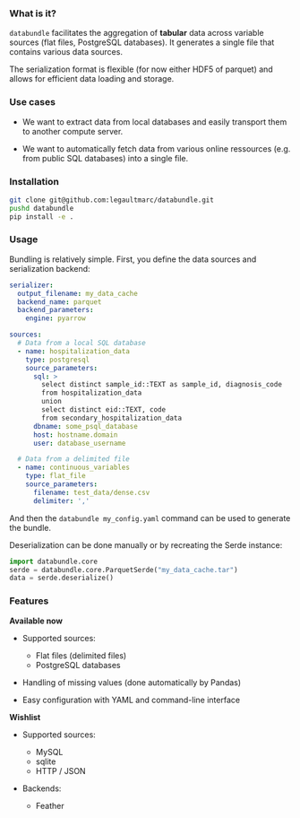 ### What is it?

``databundle`` facilitates the aggregation of **tabular** data across variable
sources (flat files, PostgreSQL databases). It generates a single file that
contains various data sources.

The serialization format is flexible (for now either HDF5 of parquet) and
allows for efficient data loading and storage.

### Use cases

- We want to extract data from local databases and easily transport them to
  another compute server.

- We want to automatically fetch data from various online ressources (e.g. from
  public SQL databases) into a single file.

### Installation

```bash
git clone git@github.com:legaultmarc/databundle.git
pushd databundle
pip install -e .
```

### Usage

Bundling is relatively simple. First, you define the data sources and
serialization backend:

```yaml
serializer:
  output_filename: my_data_cache
  backend_name: parquet
  backend_parameters:
    engine: pyarrow

sources:
  # Data from a local SQL database
  - name: hospitalization_data
    type: postgresql
    source_parameters:
      sql: >
        select distinct sample_id::TEXT as sample_id, diagnosis_code
        from hospitalization_data
        union
        select distinct eid::TEXT, code
        from secondary_hospitalization_data
      dbname: some_psql_database
      host: hostname.domain
      user: database_username

  # Data from a delimited file
  - name: continuous_variables
    type: flat_file
    source_parameters:
      filename: test_data/dense.csv
      delimiter: ','
```

And then the `databundle my_config.yaml` command can be used to generate the
bundle.

Deserialization can be done manually or by recreating the Serde instance:

```python
import databundle.core
serde = databundle.core.ParquetSerde("my_data_cache.tar")
data = serde.deserialize()
```

### Features

**Available now**

- Supported sources:
    - Flat files (delimited files)
    - PostgreSQL databases

- Handling of missing values (done automatically by Pandas)

- Easy configuration with YAML and command-line interface

**Wishlist**

- Supported sources:
    - MySQL
    - sqlite
    - HTTP / JSON

- Backends:
    - Feather
